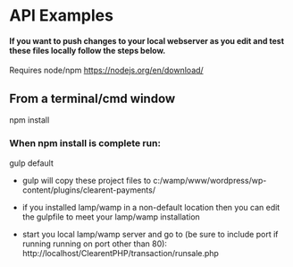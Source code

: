 # API Examples

#### If you want to push changes to your local webserver as you edit and test these files locally follow the steps below. 
Requires node/npm https://nodejs.org/en/download/

## From a terminal/cmd window
npm install

### When npm install is complete run: 
gulp default


* gulp will copy these project files to c:/wamp/www/wordpress/wp-content/plugins/clearent-payments/

* if you installed lamp/wamp in a non-default location then you can edit the gulpfile to meet your lamp/wamp installation

* start you local lamp/wamp server and go to (be sure to include port if running running on port other than 80): 
http://localhost/ClearentPHP/transaction/runsale.php
